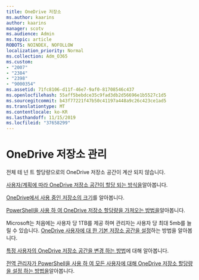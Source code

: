 ```yaml
---
title: OneDrive 저장소
ms.author: kaarins
author: kaarins
manager: scotv
ms.audience: Admin
ms.topic: article
ROBOTS: NOINDEX, NOFOLLOW
localization_priority: Normal
ms.collection: Adm_O365
ms.custom:
- "2007"
- "2384"
- "2398"
- "9000354"
ms.assetid: 71fc8106-d11f-46e7-9af0-81708546c437
ms.openlocfilehash: 55aff5bebdce35c9fad3db2d56696e1b5527c1d5
ms.sourcegitcommit: b43f77221f47b50c41197a448a9c26c423ce1ad5
ms.translationtype: MT
ms.contentlocale: ko-KR
ms.lasthandoff: 11/15/2019
ms.locfileid: "37658299"
---
```

# <a name="manage-your-onedrive-storage"></a>OneDrive 저장소 관리

전체 테 넌 트 할당량으로의 OneDrive 저장소 공간이 계산 되지 않습니다. 

[사용자/계획에 따라 OneDrive 저장소 공간이 할당 되는 방식을](https://docs.microsoft.com/office365/servicedescriptions/onedrive-for-business-service-description?redirectedfrom=MSDN#storage-space-per-user)알아봅니다.

[OneDrive에서 사용 중인 저장소의 크기](https://support.office.com/article/manage-your-onedrive-for-business-storage-31519161-059c-4764-b6f8-f5cd29f7fe68)를 알아봅니다.

[PowerShell을 사용 하 여 OneDrive 저장소 할당량을 가져오는 방법을](https://gallery.technet.microsoft.com/scriptcenter/OneDrive-for-Business-0cb45614)알아봅니다.

Microsoft는 처음에는 사용자 당 1TB를 제공 하며 관리자는 사용자 당 최대 5mb를 늘릴 수 있습니다. [OneDrive 사용자에 대 한 기본 저장소 공간을 설정](https://docs.microsoft.com/onedrive/set-default-storage-space)하는 방법을 알아봅니다.

[특정 사용자의 OneDrive 저장소 공간을 변경 하는 방법](https://docs.microsoft.com/onedrive/change-user-storage)에 대해 알아봅니다.

[전역 관리자가 PowerShell을 사용 하 여 모든 사용자에 대해 OneDrive 저장소 할당량을 설정 하는 방법을](https://gallery.technet.microsoft.com/office/How-to-set-OneDrive-for-8b61365b)알아봅니다.
  